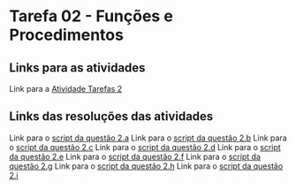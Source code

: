 # Tarefa 02 - Funções e Procedimentos

## Links para as atividades
Link para a [Atividade Tarefas 2](https://docs.google.com/document/d/1tDty2wPiMXMeF285PINT-yDX17BZMSkRpt1FGpvyVvM/edit)

## Links das resoluções das atividades
Link para o [script da questão 2.a](scripts/t02-a.sql)
Link para o [script da questão 2.b](scripts/t02-b.sql)
Link para o [script da questão 2.c](scripts/t02-c.sql)
Link para o [script da questão 2.d](scripts/t02-d.sql)
Link para o [script da questão 2.e](scripts/t02-d.sql)
Link para o [script da questão 2.f](scripts/t02-d.sql)
Link para o [script da questão 2.g](scripts/t02-d.sql)
Link para o [script da questão 2.h](scripts/t02-d.sql)
Link para o [script da questão 2.i](scripts/t02-d.sql)
